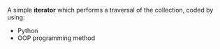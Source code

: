 <div>
    <p>A simple <b>iterator</b> which performs a traversal of the collection, coded by using:</p>
    <ul>
        <li>Python</li>
        <li>OOP programming method</li>
    </ul>
</div>
